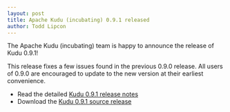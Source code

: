 ```yaml
---
layout: post
title: Apache Kudu (incubating) 0.9.1 released
author: Todd Lipcon
---
```

The Apache Kudu (incubating) team is happy to announce the release of Kudu
0.9.1!

This release fixes a few issues found in the previous 0.9.0 release. All users
of 0.9.0 are encouraged to update to the new version at their earliest convenience.

* Read the detailed [Kudu 0.9.1 release notes](http://kudu.apache.org/releases/0.9.1/docs/release_notes.html)
* Download the [Kudu 0.9.1 source release](http://kudu.apache.org/releases/0.9.1/)
